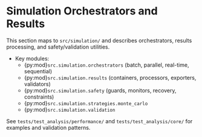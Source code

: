 # Simulation Orchestrators and Results

This section maps to `src/simulation/` and describes orchestrators, results processing, and safety/validation utilities.

- Key modules:
  - {py:mod}`src.simulation.orchestrators` (batch, parallel, real-time, sequential)
  - {py:mod}`src.simulation.results` (containers, processors, exporters, validators)
  - {py:mod}`src.simulation.safety` (guards, monitors, recovery, constraints)
  - {py:mod}`src.simulation.strategies.monte_carlo`
  - {py:mod}`src.simulation.validation`

See `tests/test_analysis/performance/` and `tests/test_analysis/core/` for examples and validation patterns.

